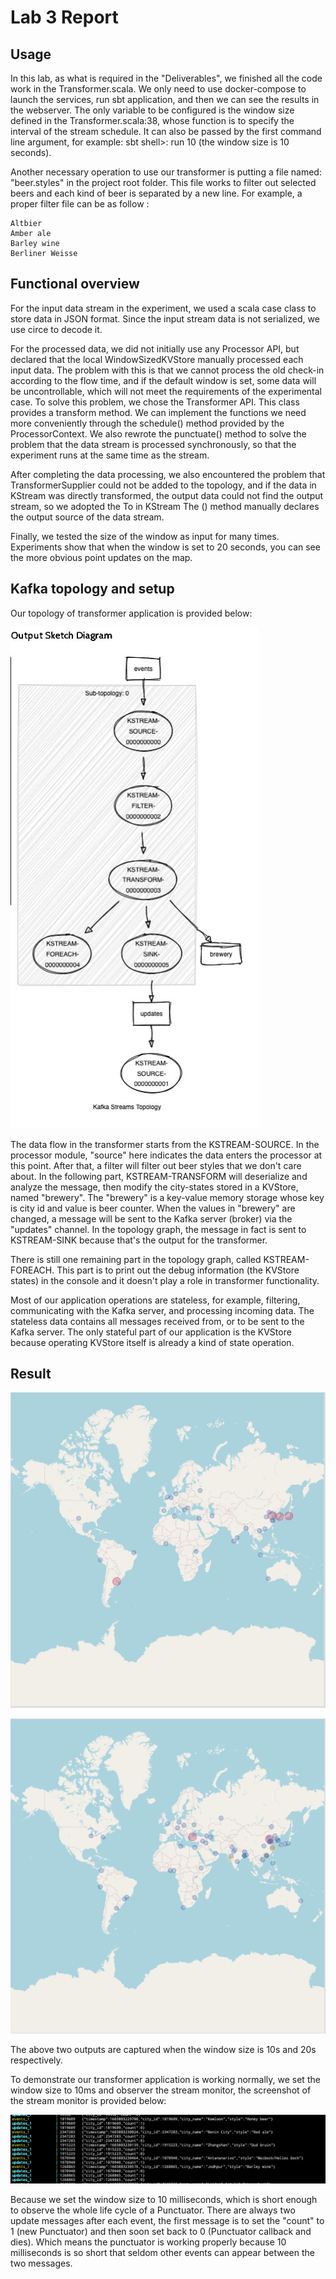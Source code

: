 # Lab 3 Report

## Usage

In this lab, as what is required in the "Deliverables", we finished all the code work in the Transformer.scala. We only need to use docker-compose to launch the services, run sbt application, and then we can see the results in the webserver. The only variable to be configured is the window size defined in the Transformer.scala:38, whose function is to specify the interval of the stream schedule. It can also be passed by the first command line argument, for example: sbt shell>: run 10 (the window size is 10 seconds).

Another necessary operation to use our transformer is putting a file named: "beer.styles" in the project root folder. This file works to filter out selected beers and each kind of beer is separated by a new line. For example, a proper filter file can be as follow :
```
Altbier
Amber ale
Barley wine
Berliner Weisse
```

## Functional overview
For the input data stream in the experiment, we used a scala case class to store data in JSON format. Since the input stream data is not serialized, we use circe to decode it.

For the processed data, we did not initially use any Processor API, but declared that the local WindowSizedKVStore manually processed each input data. The problem with this is that we cannot process the old check-in according to the flow time, and if the default window is set, some data will be uncontrollable, which will not meet the requirements of the experimental case. To solve this problem, we chose the Transformer API. This class provides a transform method. We can implement the functions we need more conveniently through the schedule() method provided by the ProcessorContext. We also rewrote the punctuate() method to solve the problem that the data stream is processed synchronously, so that the experiment runs at the same time as the stream.

After completing the data processing, we also encountered the problem that TransformerSupplier could not be added to the topology, and if the data in KStream was directly transformed, the output data could not find the output stream, so we adopted the To in KStream The () method manually declares the output source of the data stream.

Finally, we tested the size of the window as input for many times. Experiments show that when the window is set to 20 seconds, you can see the more obvious point updates on the map.

## Kafka topology and setup

Our topology of transformer application is provided below:

![topology](./imgs/topology.png "topology")

The data flow in the transformer starts from the KSTREAM-SOURCE. In the processor module, "source" here indicates the data enters the processor at this point. After that, a filter will filter out beer styles that we don't care about. In the following part, KSTREAM-TRANSFORM will deserialize and analyze the message, then modify the city-states stored in a KVStore, named "brewery". The "brewery" is a key-value memory storage whose key is city id and value is beer counter. When the values in "brewery" are changed, a message will be sent to the Kafka server (broker) via the "updates" channel. In the topology graph, the message in fact is sent to KSTREAM-SINK because that's the output for the transformer.

There is still one remaining part in the topology graph, called KSTREAM-FOREACH. This part is to print out the debug information (the KVStore states) in the console and it doesn't play a role in transformer functionality.

Most of our application operations are stateless, for example, filtering, communicating with the Kafka server, and processing incoming data. The stateless data contains all messages received from, or to be sent to the Kafka server. The only stateful part of our application is the KVStore because operating KVStore itself is already a kind of state operation.


## Result

![output for windows size = 10s](./imgs/10s_window.png "The output for windows size = 10s")

![output for windows size = 20s](./imgs/20s_window.png "The output for windows size = 20s")

The above two outputs are captured when the window size is 10s and 20s respectively.

To demonstrate our transformer application is working normally, we set the window size to 10ms and observer the stream monitor, the screenshot of the stream monitor is provided below:

![output for windows size = 10ms](./imgs/10ms.png "The output for windows size = 10ms")

Because we set the window size to 10 milliseconds, which is short enough to observe the whole life cycle of a Punctuator. There are always two update messages after each event, the first message is to set the "count" to 1 (new Punctuator) and then soon set back to 0 (Punctuator callback and dies). Which means the punctuator is working properly because 10 milliseconds is so short that seldom other events can appear between the two messages.
